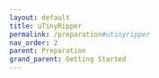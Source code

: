 ```yaml
---
layout: default
title: uTinyRipper
permalink: /preparation#utinyripper
nav_order: 2
parent: Preparation
grand_parent: Getting Started
---
```

